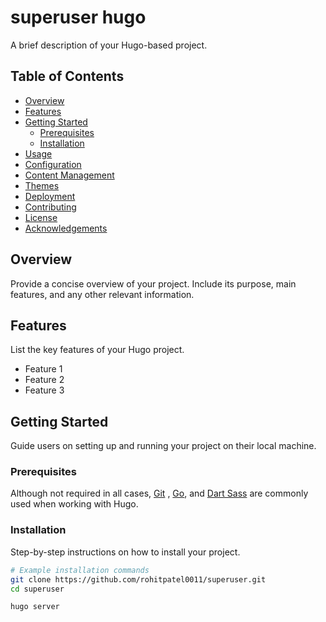 # superuser hugo

A brief description of your Hugo-based project.

## Table of Contents

- [Overview](#overview)
- [Features](#features)
- [Getting Started](#getting-started)
  - [Prerequisites](#prerequisites)
  - [Installation](#installation)
- [Usage](#usage)
- [Configuration](#configuration)
- [Content Management](#content-management)
- [Themes](#themes)
- [Deployment](#deployment)
- [Contributing](#contributing)
- [License](#license)
- [Acknowledgements](#acknowledgements)

## Overview

Provide a concise overview of your project. Include its purpose, main features, and any other relevant information.

## Features

List the key features of your Hugo project.

- Feature 1
- Feature 2
- Feature 3

## Getting Started

Guide users on setting up and running your project on their local machine.

### Prerequisites

Although not required in all cases, [Git](https://git-scm.com/) , [Go](https://go.dev/), and [Dart Sass]( https://gohugo.io/installation/) are commonly used when working with Hugo.

### Installation

Step-by-step instructions on how to install your project.

```bash
# Example installation commands
git clone https://github.com/rohitpatel0011/superuser.git
cd superuser

hugo server
